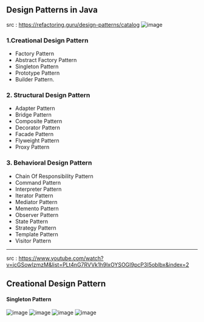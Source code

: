 ## Design Patterns in Java
src : https://refactoring.guru/design-patterns/catalog
![image](https://user-images.githubusercontent.com/69948118/172313772-21bf1902-2c87-4faa-89a5-7aa5fa772a1e.png)

### 1.Creational Design Pattern
- Factory Pattern
- Abstract Factory Pattern
- Singleton Pattern
- Prototype Pattern
- Builder Pattern.
### 2. Structural Design Pattern
- Adapter Pattern
- Bridge Pattern
- Composite Pattern
- Decorator Pattern
- Facade Pattern
- Flyweight Pattern
- Proxy Pattern
### 3. Behavioral Design Pattern
- Chain Of Responsibility Pattern
- Command Pattern
- Interpreter Pattern
- Iterator Pattern
- Mediator Pattern
- Memento Pattern
- Observer Pattern
- State Pattern
- Strategy Pattern
- Template Pattern
- Visitor Pattern

---
src : https://www.youtube.com/watch?v=jcGSowIzmzM&list=PLt4nG7RVVk1h9lxOYSOGI9pcP3I5oblbx&index=2
## Creational Design Pattern
#### Singleton Pattern
![image](https://user-images.githubusercontent.com/69948118/172319200-09b19402-ad86-498a-8512-5461858a612f.png)
![image](https://user-images.githubusercontent.com/69948118/172320051-cbad2b89-a3f8-4af2-81ab-fb4668197024.png)
![image](https://user-images.githubusercontent.com/69948118/172320299-aaa52e03-8573-4f95-aed9-dacd7e84ed1a.png)
![image](https://user-images.githubusercontent.com/69948118/172323821-e45c0075-49e8-4475-819d-4f60ebee6a2b.png)





